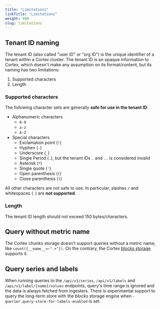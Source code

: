 ```yaml
---
title: "Limitations"
linkTitle: "Limitations"
weight: 998
slug: limitations
---
```


## Tenant ID naming

The tenant ID (also called "user ID" or "org ID") is the unique identifier of a tenant within a Cortex cluster. The tenant ID is an opaque information to Cortex, which doesn't make any assumption on its format/content, but its naming has two limitations:

1. Supported characters
2. Length

### Supported characters

The following character sets are generally **safe for use in the tenant ID**:

- Alphanumeric characters
  - `0-9`
  - `a-z`
  - `A-Z`
- Special characters
  - Exclamation point (`!`)
  - Hyphen (`-`)
  - Underscore (`_`)
  - Single Period (`.`), but the tenant IDs `.` and `..` is considered invalid
  - Asterisk (`*`)
  - Single quote (`'`)
  - Open parenthesis (`(`)
  - Close parenthesis (`)`)

All other characters are not safe to use. In particular, slashes `/` and whitespaces (` `) are **not supported**.

### Length

The tenant ID length should not exceed 150 bytes/characters.

## Query without metric name

The Cortex chunks storage doesn't support queries without a metric name, like `count({__name__=~".+"})`. On the contrary, the Cortex [blocks storage](../blocks-storage/_index.md) supports it.

## Query series and labels

When running queries to the `/api/v1/series`, `/api/v1/labels` and `/api/v1/label/{name}/values` endpoints, query's time range is ignored and the data is always fetched from ingesters. There is experimental support to query the long-term store with the *blocks* storage engine when `-querier.query-store-for-labels-enabled` is set.
